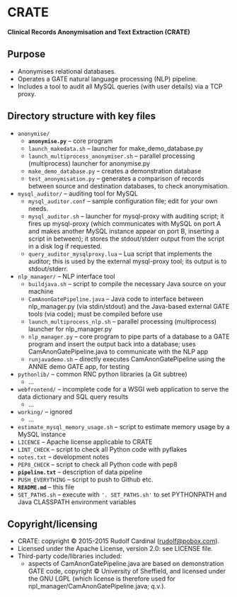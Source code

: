 # CRATE
**Clinical Records Anonymisation and Text Extraction (CRATE)**

## Purpose
- Anonymises relational databases.
- Operates a GATE natural language processing (NLP) pipeline.
- Includes a tool to audit all MySQL queries (with user details) via a TCP
  proxy.

## Directory structure with key files
- `anonymise/`
  - **`anonymise.py`** &ndash; core program
  - `launch_makedata.sh` &ndash; launcher for make_demo_database.py
  - `launch_multiprocess_anonymiser.sh` &ndash; parallel processing
    (multiprocess) launcher for anonymise.py
  - `make_demo_database.py` &ndash; creates a demonstration database
  - `test_anonymisation.py` &ndash; generates a comparison of records between
    source and destination databases, to check anonymisation.
- `mysql_auditor/` &ndash; auditing tool for MySQL
  - `mysql_auditor.conf` &ndash; sample configuration file; edit for your own
    needs.
  - `mysql_auditor.sh` &ndash; launcher for mysql-proxy with auditing script;
    it fires up mysql-proxy (which communicates with MySQL on port A and makes
    another MySQL instance appear on port B, inserting a script in between);
    it stores the stdout/stderr output from the script in a disk log if
    requested.
  - `query_auditor_mysqlproxy.lua` &ndash; Lua script that implements the
    auditor; this is used by the external mysql-proxy tool; its output is to
    stdout/stderr.
- `nlp_manager/` &ndash; NLP interface tool
  - `buildjava.sh` &ndash; script to compile the necessary Java source on your
    machine
  - `CamAnonGatePipeline.java` &ndash; Java code to interface between
    nlp_manager.py (via stdin/stdout) and the Java-based external GATE tools
    (via code); must be compiled before use
  - `launch_multiprocess_nlp.sh` &ndash; parallel processing (multiprocess)
    launcher for nlp_manager.py
  - `nlp_manager.py` &ndash; core program to pipe parts of a database to a GATE
    program and insert the output back into a database; uses
    CamAnonGatePipeline.java to communicate with the NLP app
  - `runjavademo.sh` &ndash; directly executes CamAnonGatePipeline using the
    ANNIE demo GATE app, for testing
- `pythonlib/` &ndash; common RNC python libraries (a Git subtree)
  - ...
- `webfrontend/` &ndash; incomplete code for a WSGI web application to serve
  the data dictionary and SQL query results
  - ...
- `working/` &ndash; ignored
  - ...
- `estimate_mysql_memory_usage.sh` &ndash; script to estimate memory usage by a
  MySQL instance
- `LICENCE` &ndash; Apache license applicable to CRATE
- `LINT_CHECK` &ndash; script to check all Python code with pyflakes
- `notes.txt` &ndash; development notes
- `PEP8_CHECK` &ndash; script to check all Python code with pep8
- **`pipeline.txt`** &ndash; description of data pipeline
- `PUSH_EVERYTHING` &ndash; script to push to Github etc.
- **`README.md`** &ndash; this file
- `SET_PATHS.sh` &ndash; execute with `'. SET_PATHS.sh'` to set PYTHONPATH
  and Java CLASSPATH environment variables

## Copyright/licensing
- CRATE: copyright &copy; 2015-2015 Rudolf Cardinal (rudolf@pobox.com).
- Licensed under the Apache License, version 2.0: see LICENSE file.
- Third-party code/libraries included:
  - aspects of CamAnonGatePipeline.java are based on demonstration GATE code,
    copyright &copy; University of Sheffield, and licensed under the GNU LGPL
    (which license is therefore used for npl_manager/CamAnonGatePipeline.java;
    q.v.).
